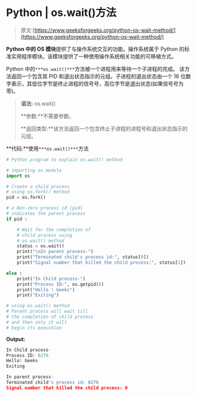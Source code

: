 # Python | os.wait()方法

> 原文:[https://www.geeksforgeeks.org/python-os-wait-method/](https://www.geeksforgeeks.org/python-os-wait-method/)

**Python 中的 OS 模块**提供了与操作系统交互的功能。操作系统属于 Python 的标准实用程序模块。该模块提供了一种使用操作系统相关功能的可移植方式。

Python 中的`***os.wait()***`方法被一个进程用来等待一个子进程的完成。
该方法返回一个包含其 PID 和退出状态指示的元组。子进程的退出状态由一个 16 位数字表示，其低位字节是终止进程的信号号，高位字节是退出状态(如果信号号为零)。

> **语法:** os.wait()
> 
> **参数:**不需要参数。
> 
> **返回类型:**该方法返回一个包含终止子进程的进程号和退出状态指示的元组。

**代码:**使用`***os.wait()***`方法

```py
# Python program to explain os.wait() method 

# importing os module  
import os 

# Create a child process
# using os.fork() method 
pid = os.fork()

# a Non-zero process id (pid)
# indicates the parent process 
if pid :

    # Wait for the completion of
    # child process using
    # os.wait() method    
    status = os.wait()
    print("\nIn parent process-")
    print("Terminated child's process id:", status[0])
    print("Signal number that killed the child process:", status[1])

else :
    print("In Child process-")
    print("Process ID:", os.getpid())
    print("Hello ! Geeks")
    print("Exiting")

# using os.wait() method    
# Parent process will wait till 
# the completion of child process
# and then only it will 
# begin its execution
```

**Output:**

```py
In Child process-
Process ID: 6276
Hello! Geeks
Exiting

In parent process-
Terminated child's process id: 6276
Signal number that killed the child process: 0

```